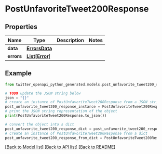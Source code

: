 # PostUnfavoriteTweet200Response


## Properties

Name | Type | Description | Notes
------------ | ------------- | ------------- | -------------
**data** | [**ErrorsData**](ErrorsData.md) |  | 
**errors** | [**List[Error]**](Error.md) |  | 

## Example

```python
from twitter_openapi_python_generated.models.post_unfavorite_tweet200_response import PostUnfavoriteTweet200Response

# TODO update the JSON string below
json = "{}"
# create an instance of PostUnfavoriteTweet200Response from a JSON string
post_unfavorite_tweet200_response_instance = PostUnfavoriteTweet200Response.from_json(json)
# print the JSON string representation of the object
print(PostUnfavoriteTweet200Response.to_json())

# convert the object into a dict
post_unfavorite_tweet200_response_dict = post_unfavorite_tweet200_response_instance.to_dict()
# create an instance of PostUnfavoriteTweet200Response from a dict
post_unfavorite_tweet200_response_from_dict = PostUnfavoriteTweet200Response.from_dict(post_unfavorite_tweet200_response_dict)
```
[[Back to Model list]](../README.md#documentation-for-models) [[Back to API list]](../README.md#documentation-for-api-endpoints) [[Back to README]](../README.md)


